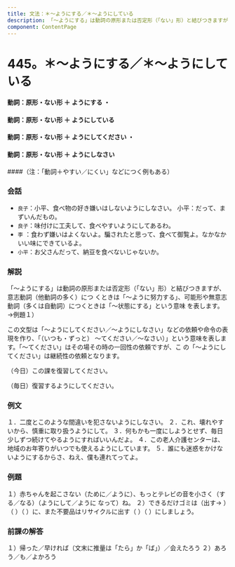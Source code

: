 ```yaml
---
title: 文法：＊～ようにする／＊～ようにしている
description: 「～ようにする」は動詞の原形または否定形（「ない」形）と結びつきますが、意志動詞（他動詞の多く）につ くときは「～ように努力する」、可能形や無意志動詞（多くは自動詞）につくときは「～状態にする」という意味 を表します。→例題１）
component: ContentPage
---
```



# 445。＊～ようにする／＊～ようにしている
#### 動詞：原形・ない形 ＋ ようにする ・
#### 動詞：原形・ない形 ＋ ようにしている  
#### 動詞：原形・ない形 ＋ ようにしてください ・
#### 動詞：原形・ない形 ＋ ようにしなさい  
####（注：「動詞＋やすい／にくい」などにつく例もある）
### 会話
- `良子`：小平、食べ物の好き嫌いはしないようにしなさい。 小平：だって、まずいんだもの。
- `良子`：味付けに工夫して、食べやすいようにしてあるわ。
- `李` ：食わず嫌いはよくないよ。騙されたと思って、食べて御覧よ。なかなかいい味にできているよ。
- `小平`：お父さんだって、納豆を食べないじゃないか。
### 解説
「～ようにする」は動詞の原形または否定形（「ない」形）と結びつきますが、意志動詞（他動詞の多く）につ くときは「～ように努力する」、可能形や無意志動詞（多くは自動詞）につくときは「～状態にする」という意味 を表します。→例題１）

この文型は「～ようにしてください／～ようにしなさい」などの依頼や命令の表現を作り、「（いつも・ずっと）
～てください／～なさい）」という意味を表します。「～てください」はその場その時の一回性の依頼ですが、こ の「～ようにしてください」は継続性の依頼となります。

（今日）この課を復習してください。

（毎日）復習するようにしてください。
### 例文
１．二度とこのような間違いを犯さないようにしなさい。
２．これ、壊れやすいから、慎重に取り扱うようにして。
３．何もかも一度にしようとせず、毎日少しずつ続けてやるようにすればいいんだよ。
４．この老人介護センターは、地域のお年寄りがいつでも使えるようにしています。
５．誰にも迷惑をかけないようにするからさ、ねえ、僕も連れてってよ。
### 例題
１）赤ちゃんを起こさない（ために／ように）、もっとテレビの音を小さく（する／なる）（ようにして／ように なって）ね。
２）できるだけゴミは（出す→ ）（ ）（ ）に、また不要品はリサイクルに出す（ ）（ ）にしましょう。
### 前課の解答
１）帰った／早ければ（文末に推量は「たら」か「ば」）／会えたろう
２）あろう／も／よかろう
